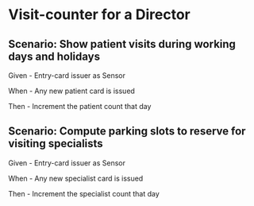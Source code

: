 # Visit-counter for a Director

## Scenario: Show patient visits during working days and holidays

Given - Entry-card issuer as Sensor

When - Any new patient card is issued

Then - Increment the patient count that day

## Scenario: Compute parking slots to reserve for visiting specialists

Given - Entry-card issuer as Sensor

When - Any new specialist card is issued

Then - Increment the specialist count that day

